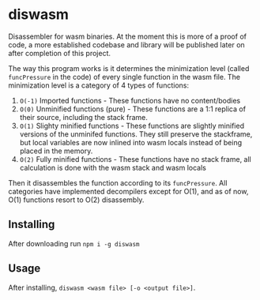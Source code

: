 # diswasm
Disassembler for wasm binaries. At the moment this is more of a proof of code, a more established codebase and library will be published later on after completion of this project.

The way this program works is it determines the minimization level (called `funcPressure` in the code) of every single function in the wasm file. The minimization level is a category of 4 types of functions:  
  1. `O(-1)` Imported functions
    - These functions have no content/bodies
  2. `O(0)` Unminified functions (pure)
    - These functions are a 1:1 replica of their source, including the stack frame.
  3. `O(1)` Slighty minified functions
    - These functions are slightly minified versions of the unminifed functions. They still preserve the stackframe,
    but local variables are now inlined into wasm locals instead of being placed in the memory.
  4. `O(2)` Fully minified functions
    - These functions have no stack frame, all calculation is done with the wasm stack and wasm locals

Then it disassembles the function according to its `funcPressure`. All categories have implemented decompilers except for O(1), and as of now, O(1) functions resort to O(2) disassembly.

## Installing

After downloading run `npm i -g diswasm`

## Usage

After installing, `diswasm <wasm file> [-o <output file>]`.